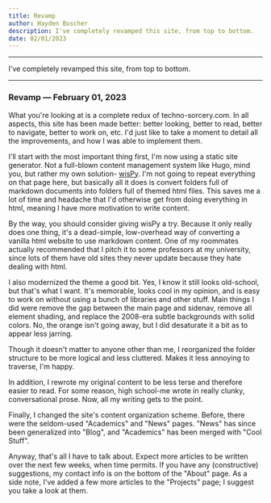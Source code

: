 ```yaml
---
title: Revamp
author: Hayden Buscher
description: I've completely revamped this site, from top to bottom.
date: 02/01/2023
---
```


<div class="border header">
<hr>
<p>I've completely revamped this site, from top to bottom.
</p>
<hr>
</div>

### Revamp — February 01, 2023  
What you're looking at is a complete redux of techno-sorcery.com. In all aspects, this site has been made better: better looking, better to read, better to navigate, better to work on, etc. I'd just like to take a moment to detail all the improvements, and how I was able to implement them.

I'll start with the most important thing first, I'm now using a static site generator. Not a full-blown content management system like Hugo, mind you, but rather my own solution- [wisPy](/projects/wispy.html). I'm not going to repeat everything on that page here, but basically all it does is convert folders full of markdown documents into folders full of themed html files. This saves me a lot of time and headache that I'd otherwise get from doing everything in html, meaning I have more motivation to write content. 

By the way, you should consider giving wisPy a try. Because it only really does one thing, it's a dead-simple, low-overhead way of converting a vanilla html website to use markdown content. One of my roommates actually recommended that I pitch it to some professors at my university, since lots of them have old sites they never update because they hate dealing with html.

I also modernized the theme a good bit. Yes, I know it still looks old-school, but that's what I want. It's memorable, looks cool in my opinion, and is easy to work on without using a bunch of libraries and other stuff. Main things I did were remove the gap between the main page and sidenav, remove all element shading, and replace the 2008-era subtle backgrounds with solid colors. No, the orange isn't going away, but I did desaturate it a bit as to appear less jarring.

Though it doesn't matter to anyone other than me, I reorganized the folder structure to be more logical and less cluttered. Makes it less annoying to traverse, I'm happy.

In addition, I rewrote my original content to be less terse and therefore easier to read. For some reason, high school-me wrote in really clunky, conversational prose. Now, all my writing gets to the point.

Finally, I changed the site's content organization scheme. Before, there were the seldom-used "Academics" and "News" pages. "News" has since been generalized into "Blog", and "Academics" has been merged with "Cool Stuff"\.

Anyway, that's all I  have to talk about. Expect more articles to be written over the next few weeks, when time permits. If you have any (constructive) suggestions, my contact info is on the bottom of the "About" page. As a side note, I've added a few more articles to the "Projects" page; I suggest you take a look at them. 
